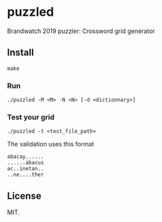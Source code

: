 # puzzled
Brandwatch 2019 puzzler: Crossword grid generator

## Install

```
make
```

### Run

```
./puzzled -M <M> -N <N> [-d <dictionnary>]
```


### Test your grid

```
./puzzled -t <test_file_path>
```

The validation uses this format
```
abacay......
......abacus
ac..inetan..
..ne....ther
```

## License

MIT.

